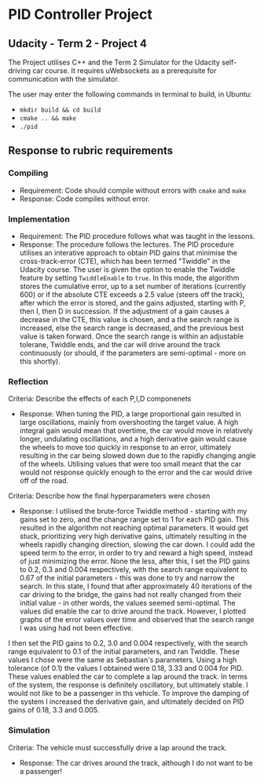# PID Controller Project
## Udacity - Term 2 - Project 4

The Project utilises C++ and the Term 2 Simulator for the Udacity self-driving car course. It requires uWebsockets as a prerequisite for communication with the simulator.

The user may enter the following commands in terminal to build, in Ubuntu:
* `mkdir build && cd build`
* `cmake .. && make`
* `./pid`

## Response to rubric requirements
### Compiling
* Requirement: Code should compile without errors with `cmake` and `make`
* Response: Code compiles without error.

### Implementation
* Requirement: The PID procedure follows what was taught in the lessons.
* Response: The procedure follows the lectures. The PID procedure utilises an interative approach to obtain PID gains that minimise the cross-track-error (CTE), which has been termed "Twiddle" in the Udacity course. The user is given the option to enable the Twiddle feature by setting `TwiddleEnable` to `true`. In this mode, the algorithm stores the cumulative error, up to a set number of iterations (currently 600) or if the absolute CTE exceeds a 2.5 value (steers off the track), after which the error is stored, and the gains adjusted, starting with P, then I, then D in succession. If the adjustment of a gain causes a decrease in the CTE, this value is chosen, and a the search range is increased, else the search range is decreased, and the previous best value is taken forward. Once the search range is within an adjustable tolerane, Twiddle ends, and the car will drive around the track continuously (or should, if the parameters are semi-optimal - more on this shortly).

### Reflection
Criteria: Describe the effects of each P,I,D componenets
* Response: When tuning the PID, a large proportional gain resulted in large oscillations, mainly from overshooting the target value. A high integral gain would mean that overtime, the car would move in relatively longer, undulating oscillations, and a high derivative gain would cause the wheels to move too quickly in response to an error, ultimately resulting in the car being slowed down due to the rapidly changing angle of the wheels. Utilising values that were too small meant that the car would not response quickly enough to the error and the car would drive off of the road.

Criteria: Describe how the final hyperparameters were chosen
* Response: I utilised the brute-force Twiddle method - starting with my gains set to zero, and the change range set to 1 for each PID gain. This resulted in the algorithm not reaching optimal parameters. It would get stuck, prioritizing very high derivative gains, ultimately resulting in the wheels rapidly changing direction, slowing the car down. I could add the speed term to the error, in order to try and reward a high speed, instead of just minimizing the error. None the less, after this, I set the PID gains to 0.2, 0.3 and 0.004 respectively, with the search range equivalent to 0.67 of the initial parameters - this was done to try and narrow the search. In this state, I found that after approximately 40 iterations of the car driving to the bridge, the gains had not really changed from their initial value - in other words, the values seemed semi-optimal. The values did enable the car to drive around the track. However, I plotted graphs of the error values over time and observed that the search range I was using had not been effective.

I then set the PID gains to 0.2, 3.0 and 0.004 respectively, with the search range equivalent to 0.1 of the initial parameters, and ran Twiddle. These values I chose were the same as Sebastian's parameters. Using a high tolerance (of 0.1) the values I obtained were 0.18, 3.33 and 0.004 for PID. These values enabled the car to complete a lap around the track. In terms of the system, the response is definitely oscillatory, but ultimately stable. I would not like to be a passenger in ths vehicle. To improve the damping of the system I increased the derivative gain, and ultimately decided on PID gains of 0.18, 3.3 and 0.005.

### Simulation
Criteria: The vehicle must successfully drive a lap around the track.
* Response: The car drives around the track, although I do not want to be a passenger!
